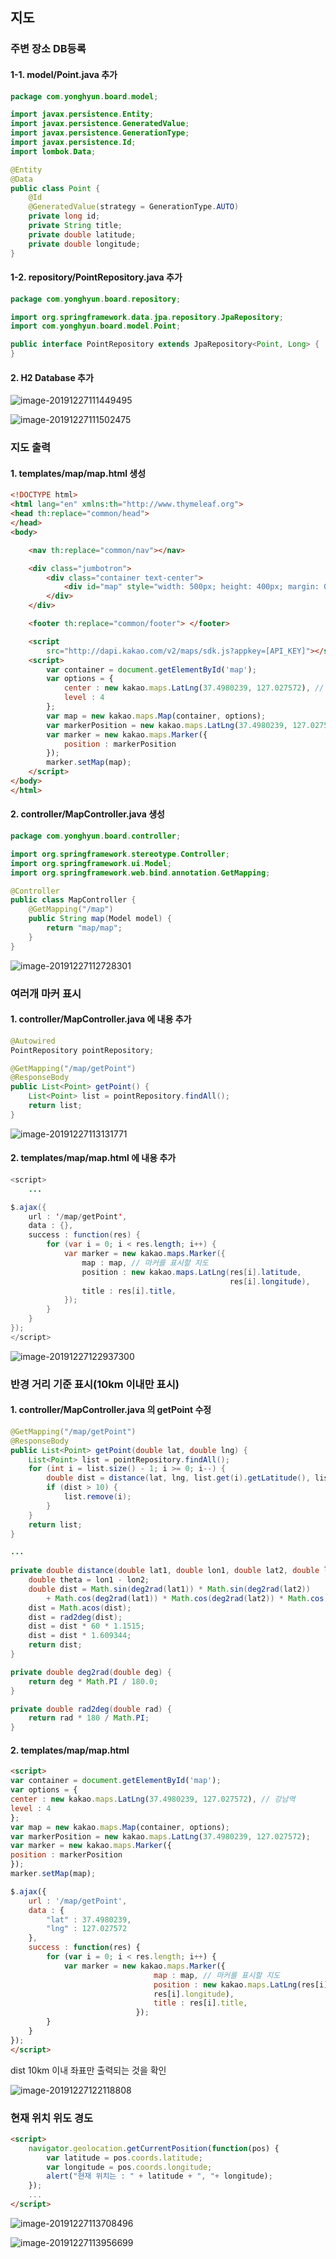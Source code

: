 ## 지도

### 주변 장소 DB등록

#### 1-1. model/Point.java 추가

```java
package com.yonghyun.board.model;

import javax.persistence.Entity;
import javax.persistence.GeneratedValue;
import javax.persistence.GenerationType;
import javax.persistence.Id;
import lombok.Data;

@Entity
@Data
public class Point {
	@Id
	@GeneratedValue(strategy = GenerationType.AUTO)
	private long id;
	private String title;
	private double latitude;
	private double longitude;
}
```

#### 1-2. repository/PointRepository.java 추가

```java
package com.yonghyun.board.repository;

import org.springframework.data.jpa.repository.JpaRepository;
import com.yonghyun.board.model.Point;

public interface PointRepository extends JpaRepository<Point, Long> {
}

```

#### 2. H2 Database 추가

![image-20191227111449495](21_jpa_map.assets/image-20191227111449495.png)

![image-20191227111502475](21_jpa_map.assets/image-20191227111502475.png)

### 지도 출력

#### 1. templates/map/map.html 생성

```html
<!DOCTYPE html>
<html lang="en" xmlns:th="http://www.thymeleaf.org">
<head th:replace="common/head">
</head>
<body>

	<nav th:replace="common/nav"></nav>

	<div class="jumbotron">
		<div class="container text-center">
			<div id="map" style="width: 500px; height: 400px; margin: 0 auto;"></div>
		</div>
	</div>

	<footer th:replace="common/footer"> </footer>

	<script
		src="http://dapi.kakao.com/v2/maps/sdk.js?appkey=[API_KEY]"></script>
	<script>
		var container = document.getElementById('map');
		var options = {
			center : new kakao.maps.LatLng(37.4980239, 127.027572), // 강남역
			level : 4
		};
		var map = new kakao.maps.Map(container, options);
		var markerPosition = new kakao.maps.LatLng(37.4980239, 127.027572);
		var marker = new kakao.maps.Marker({
			position : markerPosition
		});
		marker.setMap(map);
	</script>
</body>
</html>
```

#### 2. controller/MapController.java 생성

```java
package com.yonghyun.board.controller;

import org.springframework.stereotype.Controller;
import org.springframework.ui.Model;
import org.springframework.web.bind.annotation.GetMapping;

@Controller
public class MapController {
	@GetMapping("/map")
	public String map(Model model) {
		return "map/map";
	}
}
```

![image-20191227112728301](21_jpa_map.assets/image-20191227112728301.png)



### 여러개 마커 표시

#### 1. controller/MapController.java 에 내용 추가

```java
@Autowired
PointRepository pointRepository;

@GetMapping("/map/getPoint")
@ResponseBody
public List<Point> getPoint() {
    List<Point> list = pointRepository.findAll();
    return list;
}
```

![image-20191227113131771](21_jpa_map.assets/image-20191227113131771.png)

#### 2. templates/map/map.html 에 내용 추가

```java
<script>
    ...

$.ajax({
    url : '/map/getPoint',
    data : {},
    success : function(res) {
        for (var i = 0; i < res.length; i++) {
            var marker = new kakao.maps.Marker({
                map : map, // 마커를 표시할 지도
                position : new kakao.maps.LatLng(res[i].latitude,
                                                 res[i].longitude),
                title : res[i].title,
            });
        }
    }
});
</script>
```

![image-20191227122937300](21_jpa_map.assets/image-20191227122937300.png)



### 반경 거리 기준 표시(10km 이내만 표시)

#### 1. controller/MapController.java 의 getPoint 수정

```java
@GetMapping("/map/getPoint")
@ResponseBody
public List<Point> getPoint(double lat, double lng) {
    List<Point> list = pointRepository.findAll();
    for (int i = list.size() - 1; i >= 0; i--) {
        double dist = distance(lat, lng, list.get(i).getLatitude(), list.get(i).getLongitude());
        if (dist > 10) {
            list.remove(i);
        }
    }
    return list;
}

...
    
private double distance(double lat1, double lon1, double lat2, double lon2) {
    double theta = lon1 - lon2;
    double dist = Math.sin(deg2rad(lat1)) * Math.sin(deg2rad(lat2))
        + Math.cos(deg2rad(lat1)) * Math.cos(deg2rad(lat2)) * Math.cos(deg2rad(theta));
    dist = Math.acos(dist);
    dist = rad2deg(dist);
    dist = dist * 60 * 1.1515;
    dist = dist * 1.609344;
    return dist;
}

private double deg2rad(double deg) {
    return deg * Math.PI / 180.0;
}

private double rad2deg(double rad) {
    return rad * 180 / Math.PI;
}
```

#### 2. templates/map/map.html

```html
<script>
var container = document.getElementById('map');
var options = {
center : new kakao.maps.LatLng(37.4980239, 127.027572), // 강남역
level : 4
};
var map = new kakao.maps.Map(container, options);
var markerPosition = new kakao.maps.LatLng(37.4980239, 127.027572);
var marker = new kakao.maps.Marker({
position : markerPosition
});
marker.setMap(map);

$.ajax({
	url : '/map/getPoint',
	data : {
		"lat" : 37.4980239,
		"lng" : 127.027572
	},
	success : function(res) {
		for (var i = 0; i < res.length; i++) {
			var marker = new kakao.maps.Marker({
								map : map, // 마커를 표시할 지도
								position : new kakao.maps.LatLng(res[i].latitude,
								res[i].longitude),
								title : res[i].title,
							});
		}
	}
});
</script>
```

dist 10km 이내 좌표만 출력되는 것을 확인

![image-20191227122118808](21_jpa_map.assets/image-20191227122118808.png)



### 현재 위치 위도 경도

```html
<script>
    navigator.geolocation.getCurrentPosition(function(pos) {
        var latitude = pos.coords.latitude;
        var longitude = pos.coords.longitude;
        alert("현재 위치는 : " + latitude + ", "+ longitude);
    });
    ...
</script>
```

![image-20191227113708496](21_jpa_map.assets/image-20191227113708496.png)



![image-20191227113956699](21_jpa_map.assets/image-20191227113956699.png)

